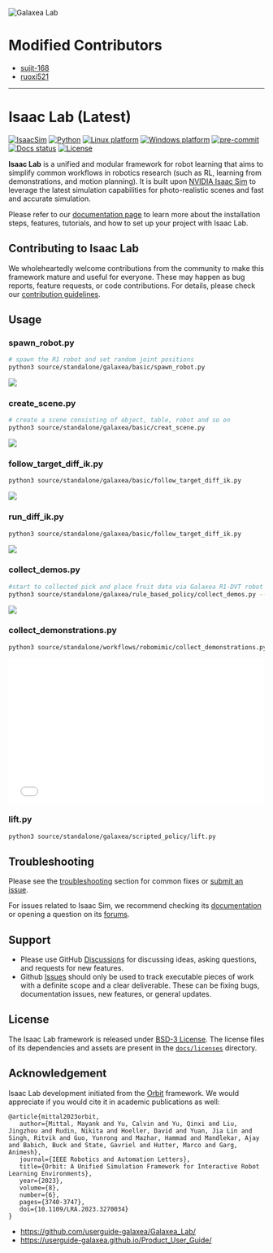 ![Galaxea Lab](https://github.com/userguide-galaxea/Galaxea_Lab/blob/galaxea/main/docs/source/_static/R1DVT_FRUIT.jpg)

# Modified Contributors

- [sujit-168](https://github.com/sujit-168)
- [ruoxi521](https://github.com/ruoxi521)

---

# Isaac Lab (Latest)

[![IsaacSim](https://img.shields.io/badge/IsaacSim-4.5-silver.svg)](https://docs.omniverse.nvidia.com/isaacsim/latest/overview.html)
[![Python](https://img.shields.io/badge/python-3.10-blue.svg)](https://docs.python.org/3/whatsnew/3.10.html)
[![Linux platform](https://img.shields.io/badge/platform-linux--64-orange.svg)](https://releases.ubuntu.com/20.04/)
[![Windows platform](https://img.shields.io/badge/platform-windows--64-orange.svg)](https://www.microsoft.com/en-us/)
[![pre-commit](https://img.shields.io/badge/pre--commit-enabled-brightgreen?logo=pre-commit&logoColor=white)](https://pre-commit.com/)
[![Docs status](https://img.shields.io/badge/docs-passing-brightgreen.svg)](https://isaac-sim.github.io/IsaacLab)
[![License](https://img.shields.io/badge/license-BSD--3-yellow.svg)](https://opensource.org/licenses/BSD-3-Clause)


**Isaac Lab** is a unified and modular framework for robot learning that aims to simplify common workflows
in robotics research (such as RL, learning from demonstrations, and motion planning). It is built upon
[NVIDIA Isaac Sim](https://docs.omniverse.nvidia.com/isaacsim/latest/overview.html) to leverage the latest
simulation capabilities for photo-realistic scenes and fast and accurate simulation.

Please refer to our [documentation page](https://isaac-sim.github.io/IsaacLab) to learn more about the
installation steps, features, tutorials, and how to set up your project with Isaac Lab.

## Contributing to Isaac Lab

We wholeheartedly welcome contributions from the community to make this framework mature and useful for everyone.
These may happen as bug reports, feature requests, or code contributions. For details, please check our
[contribution guidelines](https://isaac-sim.github.io/IsaacLab/source/refs/contributing.html).

## Usage

### spawn_robot.py
```bash
# spawn the R1 robot and set random joint positions
python3 source/standalone/galaxea/basic/spawn_robot.py
```

![](./img/spawn_robot.png)

### create_scene.py
```bash
# create a scene consisting of object, table, robot and so on
python3 source/standalone/galaxea/basic/creat_scene.py
```

![](./img/create_sence.png)

### follow_target_diff_ik.py
```bash
python3 source/standalone/galaxea/basic/follow_target_diff_ik.py 
```

![](./img/follow_target_diff_ik.png)

### run_diff_ik.py
```bash
python3 source/standalone/galaxea/basic/follow_target_diff_ik.py 
```

![](./img/run_diff_ik.png)

### collect_demos.py
```bash
#start to collected pick and place fruit data via Galaxea R1-DVT robot
python3 source/standalone/galaxea/rule_based_policy/collect_demos.py --enable_cameras
```

![](./img/collect_demo.png)

### collect_demonstrations.py
```bash
python3 source/standalone/workflows/robomimic/collect_demonstrations.py
```

<div style="position: relative; padding-bottom: 56.25%; height: 0;">
  <iframe src="//player.bilibili.com/player.html?isOutside=true&aid=114686213233537&bvid=BV1qtMxzBEtn&cid=30508451661&p=1&autoplay=0" frameborder="no" scrolling="no" 
    style="position: absolute; top: 0; left: 0; width: 100%; height: 100%;"></iframe>
</div>

### lift.py
```bash
python3 source/standalone/galaxea/scripted_policy/lift.py
```

## Troubleshooting

Please see the [troubleshooting](https://isaac-sim.github.io/IsaacLab/source/refs/troubleshooting.html) section for
common fixes or [submit an issue](https://github.com/isaac-sim/IsaacLab/issues).

For issues related to Isaac Sim, we recommend checking its [documentation](https://docs.omniverse.nvidia.com/app_isaacsim/app_isaacsim/overview.html)
or opening a question on its [forums](https://forums.developer.nvidia.com/c/agx-autonomous-machines/isaac/67).

## Support

* Please use GitHub [Discussions](https://github.com/isaac-sim/IsaacLab/discussions) for discussing ideas, asking questions, and requests for new features.
* Github [Issues](https://github.com/isaac-sim/IsaacLab/issues) should only be used to track executable pieces of work with a definite scope and a clear deliverable. These can be fixing bugs, documentation issues, new features, or general updates.

## License

The Isaac Lab framework is released under [BSD-3 License](LICENSE). The license files of its dependencies and assets are present in the [`docs/licenses`](docs/licenses) directory.

## Acknowledgement

Isaac Lab development initiated from the [Orbit](https://isaac-orbit.github.io/) framework. We would appreciate if you would cite it in academic publications as well:

```
@article{mittal2023orbit,
   author={Mittal, Mayank and Yu, Calvin and Yu, Qinxi and Liu, Jingzhou and Rudin, Nikita and Hoeller, David and Yuan, Jia Lin and Singh, Ritvik and Guo, Yunrong and Mazhar, Hammad and Mandlekar, Ajay and Babich, Buck and State, Gavriel and Hutter, Marco and Garg, Animesh},
   journal={IEEE Robotics and Automation Letters},
   title={Orbit: A Unified Simulation Framework for Interactive Robot Learning Environments},
   year={2023},
   volume={8},
   number={6},
   pages={3740-3747},
   doi={10.1109/LRA.2023.3270034}
}
```

- https://github.com/userguide-galaxea/Galaxea_Lab/
- https://userguide-galaxea.github.io/Product_User_Guide/
